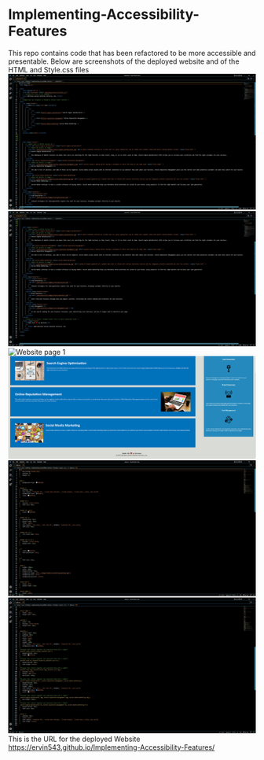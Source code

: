 # Implementing-Accessibility-Features
This repo contains code that has been refactored to be more accessible and presentable.
Below are screenshots of the deployed website and of the HTML and Style.css files
![HTML Code 1](images/HTML%201.png)
![HTML Code 2](images/HTML%202.PNG)
![Website page 1](images/Horiseon%201.PNG)
![Website page 1](images/Horiseon%202.PNG)
![Style code 1](images/Style%20CSS%201.PNG)
![Style code 2](images/Style%20CSS%202.PNG)
This is the URL for the deployed Website
https://ervin543.github.io/Implementing-Accessibility-Features/
